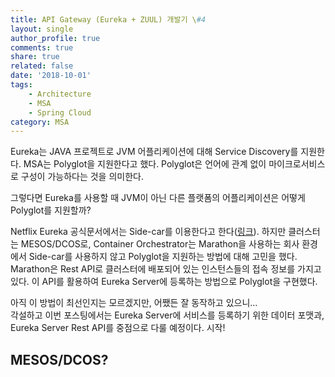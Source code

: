 ```yaml
---
title: API Gateway (Eureka + ZUUL) 개발기 \#4
layout: single
author_profile: true
comments: true
share: true
related: false
date: '2018-10-01'
tags:
    - Architecture
    - MSA
    - Spring Cloud
category: MSA
---
```


Eureka는 JAVA 프로젝트로 JVM 어플리케이션에 대해 Service Discovery를 지원한다. MSA는 Polyglot을 지원한다고 했다. Polyglot은 언어에 관계 없이 마이크로서비스로 구성이 가능하다는 것을 의미한다.  

그렇다면 Eureka를 사용할 때 JVM이 아닌 다른 플랫폼의 어플리케이션은 어떻게 Polyglot를 지원할까?  
  
Netflix Eureka 공식문서에서는 Side-car를 이용한다고 한다([링크](https://cloud.spring.io/spring-cloud-netflix/multi/multi__polyglot_support_with_sidecar.html)). 하지만 클러스터는 MESOS/DCOS로, Container Orchestrator는 Marathon을 사용하는 회사 환경에서 Side-car를 사용하지 않고 Polyglot을 지원하는 방법에 대해 고민을 했다. Marathon은 Rest API로 클러스터에 배포되어 있는 인스턴스들의 접속 정보를 가지고 있다. 이 API를 활용하여 Eureka Server에 등록하는 방법으로 Polyglot을 구현했다.  
  
아직 이 방법이 최선인지는 모르겠지만, 어쨌든 잘 동작하고 있으니...  
각설하고 이번 포스팅에서는 Eureka Server에 서비스를 등록하기 위한 데이터 포맷과, Eureka Server Rest API를 중점으로 다룰 예정이다. 시작!

## MESOS/DCOS?